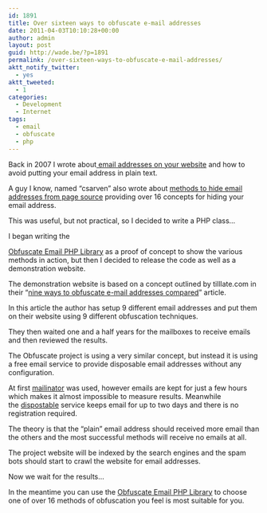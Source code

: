 ```yaml
---
id: 1891
title: Over sixteen ways to obfuscate e-mail addresses
date: 2011-04-03T10:10:28+00:00
author: admin
layout: post
guid: http://wade.be/?p=1891
permalink: /over-sixteen-ways-to-obfuscate-e-mail-addresses/
aktt_notify_twitter:
  - yes
aktt_tweeted:
  - 1
categories:
  - Development
  - Internet
tags:
  - email
  - obfuscate
  - php
---
```

<p class="lead">
  Back in 2007 I wrote about<a href="http://wade.be/posts/email-address-on-your-website"> email addresses on your website</a> and how to avoid putting your email address in plain text.
</p>

A guy I know, named &#8220;csarven&#8221; also wrote about [methods to hide email addresses from page source](http://www.csarven.ca/hiding-email-addresses) providing over 16 concepts for hiding your email address.

This was useful, but not practical, so I decided to write a PHP class&#8230;

<!--more-->I began writing the 

[Obfuscate Email PHP Library](http://obfuscate.sourceforge.net/) as a proof of concept to show the various methods in action, but then I decided to release the code as well as a demonstration website.

The demonstration website is based on a concept outlined by tilllate.com in their &#8220;[nine ways to obfuscate e-mail addresses compared](http://techblog.tilllate.com/2008/07/20/ten-methods-to-obfuscate-e-mail-addresses-compared/)&#8221; article.

In this article the author has setup 9 different email addresses and put them on their website using 9 different obfuscation techniques.

They then waited one and a half years for the mailboxes to receive emails and then reviewed the results.

The Obfuscate project is using a very similar concept, but instead it is using a free email service to provide disposable email addresses without any configuration.

At first [mailinator](http://en.wikipedia.org/wiki/Mailinator) was used, however emails are kept for just a few hours which makes it almost impossible to measure results. Meanwhile the [dispostable](http://www.dispostable.com/) service keeps email for up to two days and there is no registration required.

The theory is that the &#8220;plain&#8221; email address should received more email than the others and the most successful methods will receive no emails at all.

The project website will be indexed by the search engines and the spam bots should start to crawl the website for email addresses.

Now we wait for the results&#8230;

In the meantime you can use the [Obfuscate Email PHP Library](http://obfuscate.sourceforge.net/) to choose one of over 16 methods of obfuscation you feel is most suitable for you.